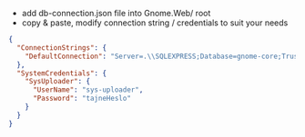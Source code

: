 ﻿- add db-connection.json file into Gnome.Web/ root
- copy & paste, modify connection string / credentials  to suit your needs
```json 
{
  "ConnectionStrings": {
    "DefaultConnection": "Server=.\\SQLEXPRESS;Database=gnome-core;Trusted_Connection=True;MultipleActiveResultSets=true"
  },
  "SystemCredentials": {
    "SysUploader": {
      "UserName": "sys-uploader",
      "Password": "tajneHeslo"
    }
  }
}
```